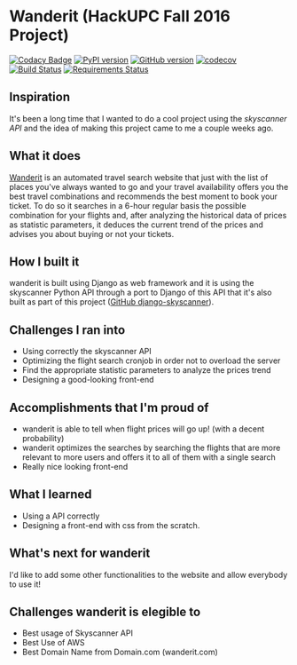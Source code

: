 # Wanderit (HackUPC Fall 2016 Project)
[![Codacy Badge](https://api.codacy.com/project/badge/Grade/367dbe254bf448b3be3b431917c92f5d)](https://www.codacy.com/app/crodriguezanton/wanderit?utm_source=github.com&amp;utm_medium=referral&amp;utm_content=crodriguezanton/wanderit&amp;utm_campaign=Badge_Grade) [![PyPI version](https://badge.fury.io/py/django-skyscanner.svg)](https://badge.fury.io/py/django-skyscanner) [![GitHub version](https://badge.fury.io/gh/crodriguezanton%2Fdjango-skyscanner.svg)](https://badge.fury.io/gh/crodriguezanton%2Fdjango-skyscanner) [![codecov](https://codecov.io/gh/crodriguezanton/wanderit/branch/master/graph/badge.svg)](https://codecov.io/gh/crodriguezanton/wanderit) [![Build Status](https://travis-ci.org/crodriguezanton/wanderit.svg?branch=master)](https://travis-ci.org/crodriguezanton/wanderit) [![Requirements Status](https://requires.io/github/crodriguezanton/wanderit/requirements.svg?branch=master)](https://requires.io/github/crodriguezanton/wanderit/requirements/?branch=master)

## Inspiration

It's been a long time that I wanted to do a cool project using the _skyscanner API_ and the idea of making this project came to me a couple weeks ago.

## What it does

[Wanderit](http://wanderit.com) is an automated travel search website that just with the list of places you've always wanted to go and your travel availability offers you the best travel combinations and recommends the best moment to book your ticket. To do so it searches in a 6-hour regular basis the possible combination for your flights and, after analyzing the historical data of prices as statistic parameters, it deduces the current trend of the prices and advises you about buying or not your tickets.

## How I built it

wanderit is built using Django as web framework and it is using the skyscanner Python API through a port to Django of this API that it's also built as part of this project ([GitHub django-skyscanner](https://github.com/crodriguezanton/django-skyscanner)).

## Challenges I ran into

* Using correctly the skyscanner API
* Optimizing the flight search cronjob in order not to overload the server
* Find the appropriate statistic parameters to analyze the prices trend
* Designing a good-looking front-end

## Accomplishments that I'm proud of

* wanderit is able to tell when flight prices will go up! (with a decent probability)
* wanderit optimizes the searches by searching the flights that are more relevant to more users and offers it to all of them with a single search
* Really nice looking front-end

## What I learned

* Using a API correctly
* Designing a front-end with css from the scratch.

## What's next for wanderit

I'd like to add some other functionalities to the website and allow everybody to use it!

## Challenges wanderit is elegible to

*  Best usage of Skyscanner API
* Best Use of AWS
* Best Domain Name from Domain.com (wanderit.com)

